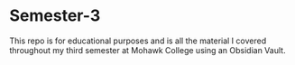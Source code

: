 # Semester-3

This repo is for educational purposes and is all the material I covered throughout my third semester at Mohawk College using an Obsidian Vault.
